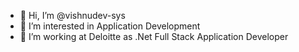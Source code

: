 - 👋 Hi, I’m @vishnudev-sys
- 👀 I’m interested in Application Development
- 🌱 I’m working at Deloitte as .Net Full Stack Application Developer

<!---
vishnudev-sys/vishnudev-sys is a ✨ special ✨ repository because its `README.md` (this file) appears on your GitHub profile.
You can click the Preview link to take a look at your changes.
--->
